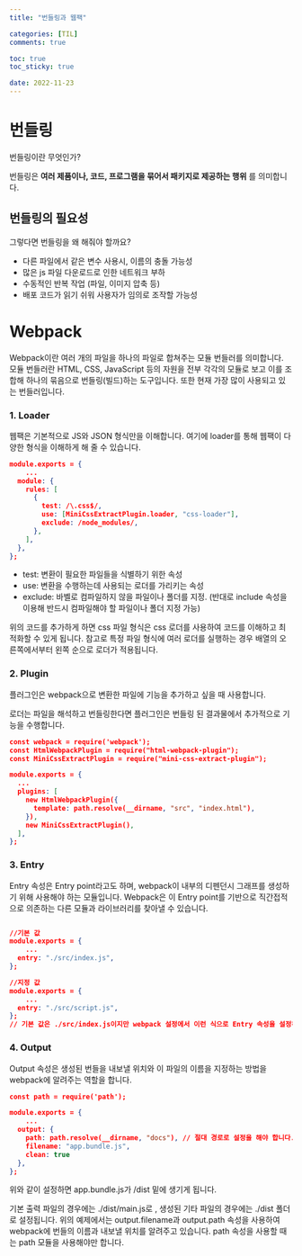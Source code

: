 ```yaml
---
title: "번들링과 웹팩"

categories: [TIL]
comments: true

toc: true
toc_sticky: true

date: 2022-11-23
---
```


<h1>번들링</h1>

번들링이란 무엇인가?

번들링은 **여러 제품이나, 코드, 프로그램을 묶어서 패키지로 제공하는 행위** 를 의미합니다.

 <h2>번들링의 필요성</h2>

그렇다면 번들링을 왜 해줘야 할까요?

- 다른 파일에서 같은 변수 사용시, 이름의 충돌 가능성
- 많은 js 파일 다운로드로 인한 네트워크 부하
- 수동적인 반복 작업 (파일, 이미지 압축 등)
- 배포 코드가 읽기 쉬워 사용자가 임의로 조작할 가능성

<h1>Webpack</h1>

Webpack이란 여러 개의 파일을 하나의 파일로 합쳐주는 모듈 번들러를 의미합니다. 모듈 번들러란 HTML, CSS, JavaScript 등의 자원을 전부 각각의 모듈로 보고 이를 조합해 하나의 묶음으로 번들링(빌드)하는 도구입니다. 또한 현재 가장 많이 사용되고 있는 번들러입니다.

<h3> 1.  Loader </h3>

웹팩은 기본적으로 JS와 JSON 형식만을 이해합니다. 여기에 loader를 통해 웹팩이 다양한 형식을 이해하게 해 줄 수 있습니다.

```JSON
module.exports = {
	...
  module: {
    rules: [
      {
        test: /\.css$/,
        use: [MiniCssExtractPlugin.loader, "css-loader"],
        exclude: /node_modules/,
      },
    ],
  },
};

```

- test: 변환이 필요한 파일들을 식별하기 위한 속성
- use: 변환을 수행하는데 사용되는 로더를 가리키는 속성
- exclude: 바벨로 컴파일하지 않을 파일이나 폴더를 지정. (반대로 include 속성을 이용해 반드시 컴파일해야 할 파일이나 폴더 지정 가능)

위의 코드를 추가하게 하면 css 파일 형식은 css 로더를 사용하여 코드를 이해하고 최적화할 수 있게 됩니다. 참고로 특정 파일 형식에 여러 로더를 실행하는 경우 배열의 오른쪽에서부터 왼쪽 순으로 로더가 적용됩니다.

<h3> 2. Plugin </h3>
플러그인은 webpack으로 변환한 파일에 기능을 추가하고 싶을 때 사용합니다.

로더는 파일을 해석하고 번들링한다면 플러그인은 번들링 된 결과물에서 추가적으로 기능을 수행합니다.

```JSON
const webpack = require('webpack');
const HtmlWebpackPlugin = require("html-webpack-plugin");
const MiniCssExtractPlugin = require("mini-css-extract-plugin");

module.exports = {
  ...
  plugins: [
    new HtmlWebpackPlugin({
      template: path.resolve(__dirname, "src", "index.html"),
    }),
    new MiniCssExtractPlugin(),
  ],
};

```

<h3> 3. Entry </h3>

Entry 속성은 Entry point라고도 하며, webpack이 내부의 디펜던시 그래프를 생성하기 위해 사용해야 하는 모듈입니다. Webpack은 이 Entry point를 기반으로 직간접적으로 의존하는 다른 모듈과 라이브러리를 찾아낼 수 있습니다.

```JSON

//기본 값
module.exports = {
	...
  entry: "./src/index.js",
};

//지정 값
module.exports = {
	...
  entry: "./src/script.js",
};
// 기본 값은 ./src/index.js이지만 webpack 설정에서 이런 식으로 Entry 속성을 설정하여 다른 (또는 여러 entry point)를 지정할 수 있습니다.

```

<h3> 4. Output </h3>

Output 속성은 생성된 번들을 내보낼 위치와 이 파일의 이름을 지정하는 방법을 webpack에 알려주는 역할을 합니다.

```JSON
const path = require('path');

module.exports = {
	...
  output: {
    path: path.resolve(__dirname, "docs"), // 절대 경로로 설정을 해야 합니다.
    filename: "app.bundle.js",
    clean: true
  },
};

```

위와 같이 설정하면 app.bundle.js가 /dist 밑에 생기게 됩니다.

기본 출력 파일의 경우에는 ./dist/main.js로 , 생성된 기타 파일의 경우에는 ./dist 폴더로 설정됩니다. 위의 예제에서는 output.filename과 output.path 속성을 사용하여 webpack에 번들의 이름과 내보낼 위치를 알려주고 있습니다. path 속성을 사용할 때는 path 모듈을 사용해야만 합니다.
